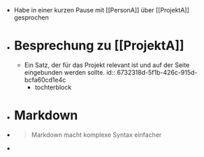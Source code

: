 - Habe in einer kurzen Pause mit [[PersonA]] über [[ProjektA]] gesprochen
- # Besprechung zu [[ProjektA]]
	- Ein Satz, der für das Projekt relevant ist und auf der Seite eingebunden werden sollte.
	  id:: 6732318d-5f1b-426c-915d-bcfa60cd1e4c
		- tochterblock
- # Markdown
- > Markdown macht komplexe Syntax einfacher
-